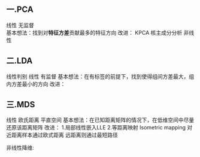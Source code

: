 ## 一.PCA  
线性 无监督   
基本想法：找到对**特征方差**贡献最多的特征方向
改进： KPCA 核主成分分析  非线性

## 二.LDA 
线性判别 线性 有监督 
基本想法：在有标签的前提下，找到使得组间方差最大，组内方差最小的方向
改进：

## 三.MDS 
线性 欧氏距离 平直空间 
基本想法：在已知距离矩阵的情况下，在低维空间中尽量还原该距离矩阵
改进： 
1.局部线性嵌入LLE
2.等距离映射   Isometric mapping 对近距离样本通过欧式距离 远距离则通过最短路径

非线性降维:
 
<!--stackedit_data:
eyJoaXN0b3J5IjpbLTE1MjQzNjM4ODhdfQ==
-->
